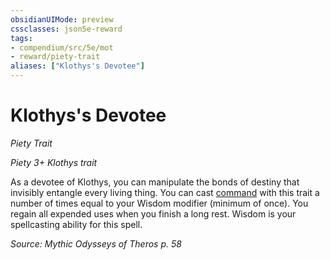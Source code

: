 ```yaml
---
obsidianUIMode: preview
cssclasses: json5e-reward
tags:
- compendium/src/5e/mot
- reward/piety-trait
aliases: ["Klothys's Devotee"]
---
```

# Klothys's Devotee
*Piety Trait*  

*Piety 3+ Klothys trait*

As a devotee of Klothys, you can manipulate the bonds of destiny that invisibly entangle every living thing. You can cast [command](/Systems/5e/spells/command.md) with this trait a number of times equal to your Wisdom modifier (minimum of once). You regain all expended uses when you finish a long rest. Wisdom is your spellcasting ability for this spell.

*Source: Mythic Odysseys of Theros p. 58*